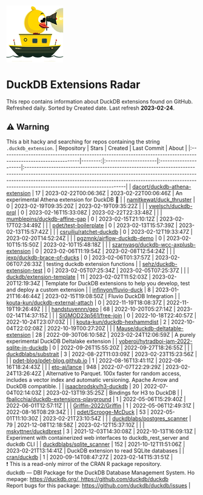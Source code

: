 ![DuckDB Extensions Radar](/img/duckdb_extension_radar.png?raw=true)
# DuckDB Extensions Radar

This repo contains information about DuckDB extensions found on GitHub. Refreshed daily. Sorted by Created date. 
 Last refresh **2023-02-24**.
## ⚠️ Warning
 This a bit hacky and searching for repos containing the string `.duckdb_extension`.
| Repository                                                                                                    |   Stars | Created              | Last Commit          | About                                                                                                                                                                                                                                                                              |
|:--------------------------------------------------------------------------------------------------------------|--------:|:---------------------|:---------------------|:-----------------------------------------------------------------------------------------------------------------------------------------------------------------------------------------------------------------------------------------------------------------------------------|
| [dacort/duckdb-athena-extension](https://github.com/dacort/duckdb-athena-extension)                           |      17 | 2023-02-22T00:06:36Z | 2023-02-22T00:06:46Z | An experimental Athena extension for DuckDB 🐤                                                                                                                                                                                                                                      |
| [namitkewat/duck_thruster](https://github.com/namitkewat/duck_thruster)                                       |       0 | 2023-02-19T09:35:20Z | 2023-02-19T09:35:22Z |                                                                                                                                                                                                                                                                                    |
| [ywelsch/duckdb-prql](https://github.com/ywelsch/duckdb-prql)                                                 |       0 | 2023-02-16T15:33:08Z | 2023-02-22T22:33:48Z |                                                                                                                                                                                                                                                                                    |
| [mumblepins/duckdb-affine-gap](https://github.com/mumblepins/duckdb-affine-gap)                               |       0 | 2023-02-15T21:10:12Z | 2023-02-17T02:34:49Z |                                                                                                                                                                                                                                                                                    |
| [pdet/test-boilerplate](https://github.com/pdet/test-boilerplate)                                             |       0 | 2023-02-13T15:57:39Z | 2023-02-13T15:57:42Z |                                                                                                                                                                                                                                                                                    |
| [csruiliu/ratchet-duckdb](https://github.com/csruiliu/ratchet-duckdb)                                         |       0 | 2023-02-12T19:33:47Z | 2023-02-20T14:52:24Z |                                                                                                                                                                                                                                                                                    |
| [pgzmnk/airflow-duckdb-demo](https://github.com/pgzmnk/airflow-duckdb-demo)                                   |       0 | 2023-02-10T15:15:50Z | 2023-02-10T15:48:18Z |                                                                                                                                                                                                                                                                                    |
| [szarnyasg/duckdb-wcc-axplusb-extension](https://github.com/szarnyasg/duckdb-wcc-axplusb-extension)           |       0 | 2023-02-06T11:19:54Z | 2023-02-08T12:54:24Z |                                                                                                                                                                                                                                                                                    |
| [jexp/duckdb-brace-of-ducks](https://github.com/jexp/duckdb-brace-of-ducks)                                   |       0 | 2023-02-06T01:37:57Z | 2023-02-06T07:26:33Z | testing duckdb extension functions                                                                                                                                                                                                                                                 |
| [sehz/duckdb-extension-test](https://github.com/sehz/duckdb-extension-test)                                   |       0 | 2023-02-05T07:25:34Z | 2023-02-05T07:25:37Z |                                                                                                                                                                                                                                                                                    |
| [duckdb/extension-template](https://github.com/duckdb/extension-template)                                     |      11 | 2023-02-02T11:52:03Z | 2023-02-20T12:19:34Z | Template for DuckDB extensions to help you develop, test and deploy a custom extension                                                                                                                                                                                             |
| [infinyon/fluvio-duck](https://github.com/infinyon/fluvio-duck)                                               |       8 | 2023-01-21T16:46:44Z | 2023-02-15T19:08:50Z | Fluvio DuckDB Integration                                                                                                                                                                                                                                                          |
| [kouta-kun/duckdb-external-attach](https://github.com/kouta-kun/duckdb-external-attach)                       |       0 | 2022-11-19T18:08:37Z | 2022-11-19T19:26:49Z |                                                                                                                                                                                                                                                                                    |
| [handstuyennn/geo](https://github.com/handstuyennn/geo)                                                       |      68 | 2022-10-20T05:27:14Z | 2023-02-14T14:37:15Z |                                                                                                                                                                                                                                                                                    |
| [SIGMOD23p561/free-join](https://github.com/SIGMOD23p561/free-join)                                           |       0 | 2022-10-18T22:40:57Z | 2022-10-24T23:07:03Z |                                                                                                                                                                                                                                                                                    |
| [kouta-kun/duckdb-hexhammdist](https://github.com/kouta-kun/duckdb-hexhammdist)                               |       2 | 2022-10-04T22:02:08Z | 2022-10-19T00:27:20Z |                                                                                                                                                                                                                                                                                    |
| [Mause/duckdb-deltatable-extension](https://github.com/Mause/duckdb-deltatable-extension)                     |      28 | 2022-09-30T06:10:58Z | 2023-02-24T12:06:59Z | A purely experimental DuckDB Deltalake extension                                                                                                                                                                                                                                   |
| [voberoi/hytradboi-jam-2022-sqlite-in-duckdb](https://github.com/voberoi/hytradboi-jam-2022-sqlite-in-duckdb) |       0 | 2022-09-26T15:55:20Z | 2022-09-27T18:26:55Z |                                                                                                                                                                                                                                                                                    |
| [duckdblabs/substrait](https://github.com/duckdblabs/substrait)                                               |       3 | 2022-08-22T11:03:09Z | 2023-02-23T15:23:56Z |                                                                                                                                                                                                                                                                                    |
| [pdet-blog/pdet-blog.github.io](https://github.com/pdet-blog/pdet-blog.github.io)                             |       1 | 2022-08-16T13:41:11Z | 2022-08-16T18:24:43Z |                                                                                                                                                                                                                                                                                    |
| [eto-ai/lance](https://github.com/eto-ai/lance)                                                               |     948 | 2022-07-07T22:29:29Z | 2023-02-24T13:26:42Z | Alternative to Parquet. 100x faster for random access, includes a vector index and automatic versioning. Apache Arrow and DuckDB compatible.                                                                                                                                       |
| [isaacbrodsky/h3-duckdb](https://github.com/isaacbrodsky/h3-duckdb)                                           |      20 | 2022-07-04T02:14:03Z | 2023-02-13T19:35:25Z | Bindings for H3 to DuckDB                                                                                                                                                                                                                                                          |
| [fbalicchia/duckdb-extensions-playground](https://github.com/fbalicchia/duckdb-extensions-playground)         |       1 | 2022-05-06T15:29:40Z | 2022-06-01T12:57:11Z |                                                                                                                                                                                                                                                                                    |
| [Griffin-2022/Griffin](https://github.com/Griffin-2022/Griffin)                                               |       1 | 2022-05-06T12:49:31Z | 2022-08-16T08:29:34Z |                                                                                                                                                                                                                                                                                    |
| [pdet/Scrooge-McDuck](https://github.com/pdet/Scrooge-McDuck)                                                 |      53 | 2022-05-01T11:10:30Z | 2023-02-21T23:10:54Z |                                                                                                                                                                                                                                                                                    |
| [duckdblabs/postgres_scanner](https://github.com/duckdblabs/postgres_scanner)                                 |      79 | 2021-12-08T12:18:58Z | 2023-02-12T15:37:10Z |                                                                                                                                                                                                                                                                                    |
| [mskyttner/duckdbrest](https://github.com/mskyttner/duckdbrest)                                               |       3 | 2021-12-03T14:30:08Z | 2022-10-13T16:09:13Z | Experiment with containerized web interfaces to duckdb_rest_server and duckdb CLI                                                                                                                                                                                                  |
| [duckdblabs/sqlite_scanner](https://github.com/duckdblabs/sqlite_scanner)                                     |     152 | 2021-10-12T11:51:06Z | 2023-02-21T13:14:41Z | DuckDB extension to read SQLite databases                                                                                                                                                                                                                                          |
| [cran/duckdb](https://github.com/cran/duckdb)                                                                 |       1 | 2020-09-14T08:47:27Z | 2023-02-14T15:31:51Z | :exclamation: This is a read-only mirror of the CRAN R package repository.  duckdb — DBI Package for the DuckDB Database Management System. Homepage: https://duckdb.org/, https://github.com/duckdb/duckdb  Report bugs for this package: https://github.com/duckdb/duckdb/issues |